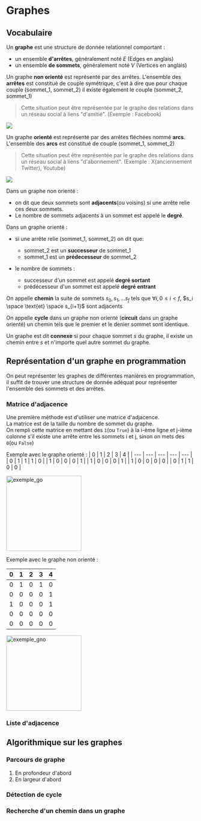 # Graphes  

## Vocabulaire  

Un __graphe__ est une structure de donnée relationnel comportant :  
- un ensemble __d'arrêtes__, généralement noté $E$ (Edges en anglais)  
- un ensemble __de sommets__, généralement noté $V$ (Vertices en anglais)  


Un graphe __non orienté__ est représenté par des arrêtes. 
L'ensemble des __arrêtes__ est constitué de couple symétrique, c'est à dire que pour chaque couple (sommet_1, sommet_2) il existe également le couple (sommet_2, sommet_1)
> Cette situation peut être représentée par le graphe des relations dans un réseau social à liens "d'amitié". (Exemple : Facebook) 


![](img/exemple_graphe_non_oriente.png)   


Un graphe __orienté__ est représenté par des arrêtes fléchées nommé __arcs__.  
L'ensemble des __arcs__ est constitué de couple (sommet_1, sommet_2)  
> Cette situation peut être représentée par le graphe des relations dans un réseau social à liens "d'abonnement". (Exemple : X(anciennement Twitter), Youtube)

![](img/exemple_graphe_oriente.png)  



Dans un graphe non orienté :  
- on dit que deux sommets sont __adjacents__(ou voisins) si une arrête relie ces deux sommets.    
- Le nombre de sommets adjacents à un sommet est appelé le __degré__.    

Dans un graphe orienté :  
- si une arrête relie (sommet_1, sommet_2) on dit que:  
    - sommet_2 est un __successeur__ de sommet_1   
    - sommet_1 est un __prédecesseur__ de sommet_2   

- le nombre de sommets :  
    - successeur d'un sommet est appelé __degré sortant__  
    - prédécesseur d'un sommet est appelé __degré entrant__  

On appelle __chemin__ la suite de sommets $s_0, s_1, ... s_f$ tels que $\forall i, 0 \leq i \lt f$, $s_i \space \text{et} \space s_{i+1}$ sont adjacents  

On appelle __cycle__ dans un graphe non orienté (__circuit__ dans un graphe orienté) un chemin tels que le premier et le denier sommet sont identique.

Un graphe est dit __connexe__ si pour chaque sommet $s$ du graphe, il existe un chemin entre $s$ et n'importe quel autre sommet du graphe.  







## Représentation d'un graphe en programmation  
On peut représenter les graphes de différentes manières en programmation, il suffit de trouver une structure de donnée adéquat pour représenter l'ensemble des sommets et des arrêtes. 

### Matrice d'adjacence  
Une première méthode est d'utiliser une matrice d'adjacence.   
La matrice est de la taille du nombre de sommet du graphe.  
On rempli cette matrice en mettant des `1`(ou `True`) à la i-ème ligne et j-ième colonne s'il existe une arrête entre les sommets i et j, sinon on mets des `0`(ou `False`) 

Exemple avec le graphe orienté :
| 0   | 1   | 2   | 3   | 4   |
| --- | --- | --- | --- | --- |
| 0   | 1   | 1   | 1   | 0   |
| 1   | 0   | 0   | 0   | 1   |
| 1   | 0   | 0   | 0   | 1   |
| 1   | 0   | 0   | 0   | 0   |
| 0   | 1   | 1   | 0   | 0   |

<img src="img/exemple_graphe_oriente.png" alt="exemple_go" width="200"/>   



Exemple avec le graphe non orienté :

| 0   | 1   | 2   | 3   | 4   |
| --- | --- | --- | --- | --- |
| 0   | 1   | 0   | 1   | 0   |
| 0   | 0   | 0   | 0   | 1   |
| 1   | 0   | 0   | 0   | 1   |
| 0   | 0   | 0   | 0   | 0   |
| 0   | 0   | 0   | 0   | 0   |

<img src="img/exemple_graphe_non_oriente.png" alt="exemple_gno" width="200"/>   


### Liste d'adjacence


## Algorithmique sur les graphes    

### Parcours de graphe  
1. En profondeur d'abord  
2. En largeur d'abord   

### Détection de cycle  


### Recherche d'un chemin dans un graphe    
